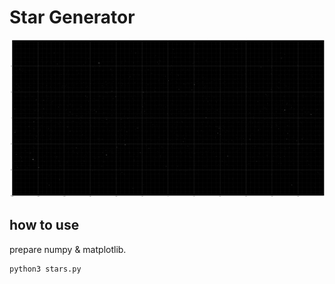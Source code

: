 # Star Generator

![starimage](stars.png)

## how to use
prepare numpy & matplotlib.
```
python3 stars.py
```
